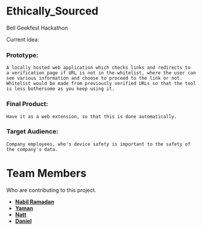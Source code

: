 # Ethically_Sourced
Bell Geekfest Hackathon 

Current Idea:
### Prototype:
    A locally hosted web application which checks links and redirects to  a verification page if URL is not in the whitelist, where the user can see various information and choose to proceed to the link or not. Whitelist would be made from previously verified URLs so that the tool is less bothersome as you keep using it.

### Final Product:
    Have it as a web extension, so that this is done automatically.

### Target Audience:
    Company employees, who's device safety is important to the safety of the company's data.

# Team Members
Who are contributing to this project.

- **[Nabil Ramadan](https://github.com/Nabil-Rn)**
- **[Yaman](https://github.com/ZYMNZ)**
- **[Natt](https://github.com/nattdecodes)**
- **[Daniel](https://github.com/DatPika)**
